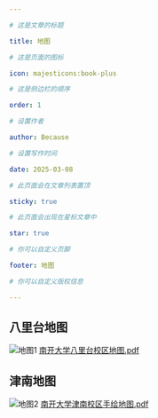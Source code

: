 ```yaml
---

# 这是文章的标题

title: 地图

# 这是页面的图标

icon: majesticons:book-plus

# 这是侧边栏的顺序

order: 1

# 设置作者

author: Because

# 设置写作时间

date: 2025-03-08

# 此页面会在文章列表置顶

sticky: true

# 此页面会出现在星标文章中

star: true

# 你可以自定义页脚

footer: 地图

# 你可以自定义版权信息

---
```


## 八里台地图

![地图1](/img/balitai_map.png)
[南开大学八里台校区地图.pdf](/otherfiles/南开大学八里台校区地图.pdf)

## 津南地图

![地图2](/img/jinnan_map.png)
[南开大学津南校区手绘地图.pdf](/otherfiles/南开大学津南校区手绘地图.pdf)


